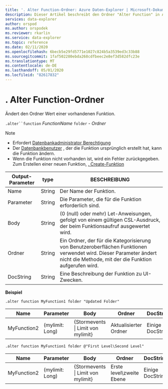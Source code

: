 ```yaml
---
title: '. Alter Function-Ordner: Azure Daten-Explorer | Microsoft-Dokumentation'
description: Dieser Artikel beschreibt den Ordner "Alter Function" in Azure Daten-Explorer.
services: data-explorer
author: orspod
ms.author: orspodek
ms.reviewer: rkarlin
ms.service: data-explorer
ms.topic: reference
ms.date: 02/11/2020
ms.openlocfilehash: 6becb5e29fd5771e1027c824b5a3539ed3c33b88
ms.sourcegitcommit: 1faf502280ebda268cdfbeec2e8ef3d582dfc23e
ms.translationtype: MT
ms.contentlocale: de-DE
ms.lasthandoff: 05/01/2020
ms.locfileid: "82617832"
---
```

# <a name="alter-function-folder"></a>. Alter Function-Ordner

Ändert den Ordner Wert einer vorhandenen Funktion.

`.alter``function` *FunctionName* `folder` - *Ordner*

> [!NOTE]
> * Erfordert [Datenbankadministrator Berechtigung](../management/access-control/role-based-authorization.md)
> * Der [Datenbankbenutzer](../management/access-control/role-based-authorization.md) , der die Funktion ursprünglich erstellt hat, kann die Funktion ändern. 
> * Wenn die Funktion nicht vorhanden ist, wird ein Fehler zurückgegeben. Zum Erstellen einer neuen Funktion, [. Create-Funktion](create-function.md)

|Output-Parameter |type |BESCHREIBUNG
|---|---|--- 
|Name  |String |Der Name der Funktion. 
|Parameter  |String |Die Parameter, die für die Funktion erforderlich sind.
|Body  |String |(0 (null) oder mehr) Let-Anweisungen, gefolgt von einem gültigen CSL-Ausdruck, der beim Funktionsaufruf ausgewertet wird.
|Ordner|String|Ein Ordner, der für die Kategorisierung von Benutzeroberflächen Funktionen verwendet wird. Dieser Parameter ändert nicht die Methode, mit der die Funktion aufgerufen wird.
|DocString|String|Eine Beschreibung der Funktion zu UI-Zwecken.

**Beispiel** 

```kusto
.alter function MyFunction1 folder "Updated Folder"
```
    
|Name |Parameter |Body|Ordner|DocString
|---|---|---|---|---
|MyFunction2 |(mylimit: Long)| {Stormevents &#124; Limit von mylimit}|Aktualisierter Ordner|Einige DocString|

```kusto
.alter function MyFunction1 folder @"First Level\Second Level"
```
    
|Name |Parameter |Body|Ordner|DocString
|---|---|---|---|---
|MyFunction2 |(mylimit: Long)| {Stormevents &#124; Limit von mylimit}|Erste level\zweite Ebene|Einige DocString|